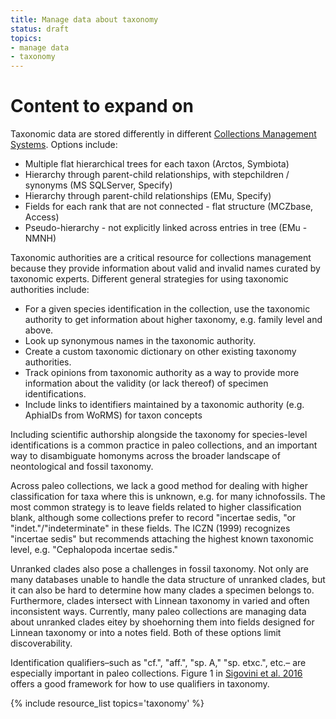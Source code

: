 ```yaml
---
title: Manage data about taxonomy
status: draft
topics:
- manage data
- taxonomy
---
```


# Content to expand on

Taxonomic data are stored differently in different [Collections Management Systems](). Options include:
- Multiple flat hierarchical trees for each taxon (Arctos, Symbiota)
- Hierarchy through parent-child relationships, with stepchildren / synonyms (MS SQLServer, Specify)
- Hierarchy through parent-child relationships (EMu, Specify)
- Fields for each rank that are not connected - flat structure (MCZbase, Access)
- Pseudo-hierarchy - not explicitly linked across entries in tree (EMu - NMNH)

Taxonomic authorities are a critical resource for collections management because they provide information about valid and invalid names curated by taxonomic experts. Different general strategies for using taxonomic authorities include:
- For a given species identification in the collection, use the taxonomic authority to get information about higher taxonomy, e.g. family level and above.
- Look up synonymous names in the taxonomic authority.
- Create a custom taxonomic dictionary on other existing taxonomy authorities.
- Track opinions from taxonomic authority as a way to provide more information about the validity (or lack thereof) of specimen identifications.
- Include links to identifiers maintained by a taxonomic authority (e.g. AphiaIDs from WoRMS) for taxon concepts

Including scientific authorship alongside the taxonomy for species-level identifications is a common practice in paleo collections, and an important way to disambiguate homonyms across the broader landscape of neontological and fossil taxonomy.

Across paleo collections, we lack a good method for dealing with higher classification for taxa where this is unknown, e.g. for many ichnofossils. The most common strategy is to leave fields related to higher classification blank, although some collections prefer to record "incertae sedis, "or "indet."/"indeterminate" in these fields. The ICZN (1999) recognizes "incertae sedis" but recommends attaching the highest known taxonomic level, e.g. "Cephalopoda incertae sedis." 

Unranked clades also pose a challenges in fossil taxonomy. Not only are many databases unable to handle the data structure of unranked clades, but it can also be hard to determine how many clades a specimen belongs to. Furthermore, clades intersect with Linnean taxonomy in varied and often inconsistent ways. Currently, many paleo collections are managing data about unranked clades eitey by shoehorning them into fields designed for Linnean taxonomy or into a notes field. Both of these options limit discoverability.

Identification qualifiers–such as "cf.", "aff.", "sp. A," "sp. etxc.", etc.– are especially important in paleo collections. Figure 1 in [Sigovini et al. 2016](pub-sigovini-et-al-2016.yml) offers a good framework for how to use qualifiers in taxonomy.

{% include resource_list topics='taxonomy' %}
